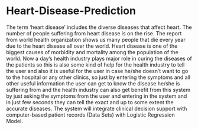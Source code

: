 # Heart-Disease-Prediction
The term ‘heart disease’ includes the diverse diseases that affect heart. The number of people suffering from heart disease is on the rise. The report from world health organization shows us many people that die every year due to the heart disease all over the world. Heart disease is one of the biggest causes of morbidity and mortality among the population of the world. Now a day’s  health  industry plays  major  role  in  curing  the  diseases  of  the  patients  so  this  is  also  some  kind  of  help  for the  health  industry  to  tell  the  user  and  also  it  is  useful  for  the  user  in  case  he/she  doesn’t want  to go to the  hospital or  any other clinics,  so just by entering the symptoms  and all other  useful  information  the user can get  to  know  the  disease  he/she  is  suffering  from and the health industry can also get benefit from this system by just asking the symptoms from the  user  and  entering  in  the  system  and  in  just  few  seconds  they  can  tell  the  exact and up  to  some  extent  the  accurate  diseases.
The system will integrate clinical decision support with computer-based patient records (Data Sets) with Logistic Regression Model.
